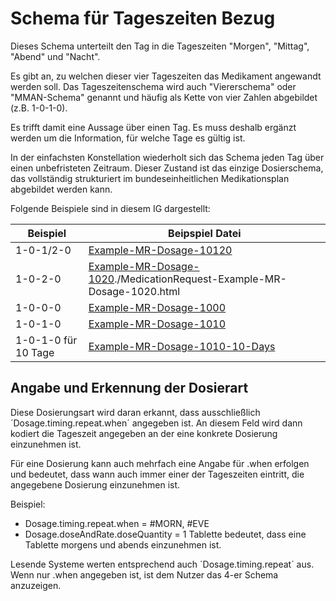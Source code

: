 # Schema für Tageszeiten Bezug

Dieses Schema unterteilt den Tag in die Tageszeiten "Morgen", "Mittag", "Abend" und "Nacht".

Es gibt an, zu welchen dieser vier Tageszeiten das Medikament angewandt werden soll. Das Tageszeitenschema wird auch "Viererschema" oder "MMAN-Schema" genannt und häufig als Kette von vier Zahlen abgebildet (z.B. 1-0-1-0).

Es trifft damit eine Aussage über einen Tag. Es muss deshalb ergänzt werden um die Information, für welche Tage es gültig ist.

In der einfachsten Konstellation wiederholt sich das Schema jeden Tag über einen unbefristeten Zeitraum. Dieser Zustand ist das einzige Dosierschema, das vollständig strukturiert im bundeseinheitlichen Medikationsplan abgebildet werden kann.

Folgende Beispiele sind in diesem IG dargestellt:

| Beispiel    | Beipspiel Datei |
| -------- | ------- |
| 1-0-1/2-0  | [Example-MR-Dosage-10120](./MedicationRequest-Example-MR-Dosage-10120.html)    |
| 1-0-2-0 | [Example-MR-Dosage-1020]()./MedicationRequest-Example-MR-Dosage-1020.html     |
| 1-0-0-0    | [Example-MR-Dosage-1000](./MedicationRequest-Example-MR-Dosage-1000.html)    |
| 1-0-1-0    | [Example-MR-Dosage-1010](./MedicationRequest-Example-MR-Dosage-1010.html)    |
| 1-0-1-0 für 10 Tage   | [Example-MR-Dosage-1010-10-Days](./MedicationRequest-Example-MR-Dosage-1010-10-Days.html)    |

## Angabe und Erkennung der Dosierart

Diese Dosierungsart wird daran erkannt, dass ausschließlich ´Dosage.timing.repeat.when´ angegeben ist. An diesem Feld wird dann kodiert die Tageszeit angegeben an der eine konkrete Dosierung einzunehmen ist.

Für eine Dosierung kann auch mehrfach eine Angabe für .when erfolgen und bedeutet, dass wann auch immer einer der Tageszeiten eintritt, die angegebene Dosierung einzunehmen ist.

Beispiel:
- Dosage.timing.repeat.when = #MORN, #EVE
- Dosage.doseAndRate.doseQuantity = 1 Tablette
bedeutet, dass eine Tablette morgens und abends einzunehmen ist.

Lesende Systeme werten entsprechend auch ´Dosage.timing.repeat´ aus. Wenn nur .when angegeben ist, ist dem Nutzer das 4-er Schema anzuzeigen.
